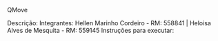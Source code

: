 QMove

Descrição: 
Integrantes: Hellen Marinho Cordeiro - RM: 558841 | Heloisa Alves de Mesquita - RM: 559145
Instruções para executar:
